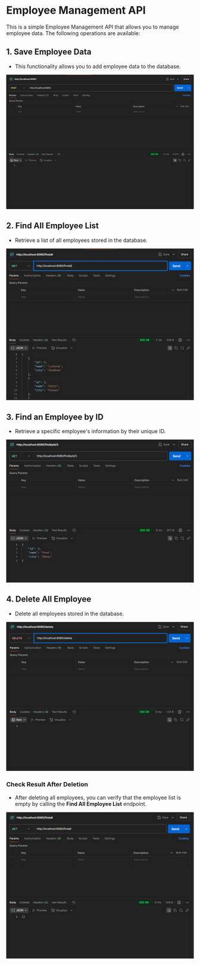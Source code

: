 # Employee Management API

This is a simple Employee Management API that allows you to manage employee data. The following operations are available:

## 1. Save Employee Data
- This functionality allows you to add employee data to the database.

![Save Employee Data](demo/picture/add.png)

## 2. Find All Employee List
- Retrieve a list of all employees stored in the database.

![Find All Employee List](demo/picture/findallafteradd.png)

## 3. Find an Employee by ID
- Retrieve a specific employee's information by their unique ID.

![Find Employee by ID](demo/picture/findbyid.png)

## 4. Delete All Employee
- Delete all employees stored in the database.

![Delete All Employee](demo/picture/delete.png)

### Check Result After Deletion
- After deleting all employees, you can verify that the employee list is empty by calling the **Find All Employee List** endpoint.

![Check Result After Deletion](demo/picture/findallafterdelete.png)
